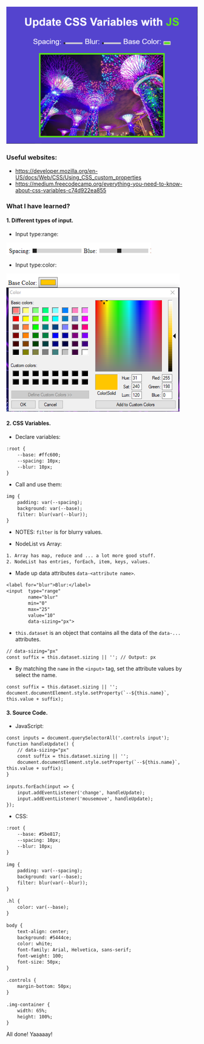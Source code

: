 ![image info](./asset/done.PNG)

### Useful websites:
- https://developer.mozilla.org/en-US/docs/Web/CSS/Using_CSS_custom_properties
- https://medium.freecodecamp.org/everything-you-need-to-know-about-css-variables-c74d922ea855

### What I have learned?
#### 1. Different types of input.
- Input type:range:

![image info](./asset/range.PNG)

- Input type:color:

![image info](./asset/color.PNG)

#### 2. CSS Variables.
- Declare variables:
```
:root {
    --base: #ffc600;
    --spacing: 10px;
    --blur: 10px;
}
```
- Call and use them:
```
img {
    padding: var(--spacing);
    background: var(--base);
    filter: blur(var(--blur));
}
```
- NOTES: `filter` is for blurry values.

- NodeList vs Array:
```
1. Array has map, reduce and ... a lot more good stuff.
2. NodeList has entries, forEach, item, keys, values.
```

- Made up data attributes `data-<attribute name>`.
```
<label for="blur">Blur:</label>
<input  type="range" 
        name="blur" 
        min="0" 
        max="25" 
        value="10"
        data-sizing="px">
```

- `this.dataset` is an object that contains all the data of the `data-...` attributes.
```
// data-sizing="px"
const suffix = this.dataset.sizing || ''; // Output: px
```

- By matching the `name` in the `<input>` tag, set the attribute values by select the name.
```
const suffix = this.dataset.sizing || '';
document.documentElement.style.setProperty(`--${this.name}`, this.value + suffix);
```

#### 3. Source Code.

- JavaScript:

```
const inputs = document.querySelectorAll('.controls input');
function handleUpdate() {
    // data-sizing="px"
    const suffix = this.dataset.sizing || '';
    document.documentElement.style.setProperty(`--${this.name}`, this.value + suffix);            
}

inputs.forEach(input => {
    input.addEventListener('change', handleUpdate);
    input.addEventListener('mousemove', handleUpdate);
});
```

- CSS:

```
:root {
    --base: #5be817;
    --spacing: 10px;
    --blur: 10px;
}

img {
    padding: var(--spacing);
    background: var(--base);
    filter: blur(var(--blur));
}

.hl {
    color: var(--base);
}

body {
    text-align: center;
    background: #5444ce;
    color: white;
    font-family: Arial, Helvetica, sans-serif;
    font-weight: 100;
    font-size: 50px;
}

.controls {
    margin-bottom: 50px;
}

.img-container {
    width: 65%;
    height: 100%;
}

```

All done! Yaaaaay!
